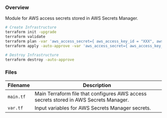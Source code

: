 ### Overview

Module for AWS access secrets stored in AWS Secrets Manager.

```bash
# Create Infrastructure
terraform init -upgrade
terraform validate
terraform plan -var 'aws_access_secret={ aws_access_key_id = "XXX", aws_secret_access_key = "XXX" }'
terraform apply -auto-approve -var 'aws_access_secret={ aws_access_key_id = "XXX", aws_secret_access_key = "XXX" }'

# Destroy Infrastructure
terraform destroy -auto-approve
```

### Files

| Filename            | Description                                                                                  |
|---------------------|----------------------------------------------------------------------------------------------|
| `main.tf`           | Main Terraform file that configures AWS access secrets stored in AWS Secrets Manager.        |
| `var.tf`            | Input variables for AWS Secrets Manager secrets.                                             |